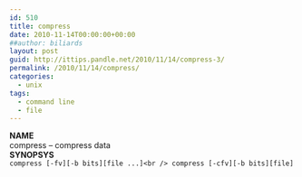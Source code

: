 ```yaml
---
id: 510
title: compress
date: 2010-11-14T00:00:00+00:00
##author: biliards
layout: post
guid: http://ittips.pandle.net/2010/11/14/compress-3/
permalink: /2010/11/14/compress/
categories:
  - unix
tags:
  - command line
  - file
---
```

**NAME**  
compress &#8211; compress data  
**SYNOPSYS**  
`compress [-fv][-b bits][file ...]<br />
compress [-cfv][-b bits][file]`

